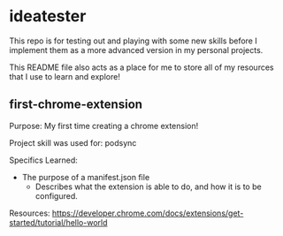 # ideatester

This repo is for testing out and playing with some new skills before I implement them as a more advanced version in my personal projects. 

This README file also acts as a place for me to store all of my resources that I use to learn and explore!

## first-chrome-extension

Purpose: My first time creating a chrome extension!

Project skill was used for: podsync

Specifics Learned: 
- The purpose of a manifest.json file
	- Describes what the extension is able to do, and how it is to be configured.

Resources: 
https://developer.chrome.com/docs/extensions/get-started/tutorial/hello-world
